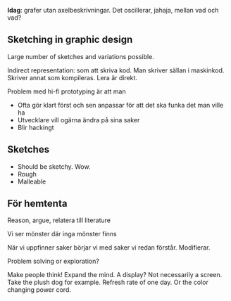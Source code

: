 **Idag**: grafer utan axelbeskrivningar. Det oscillerar, jahaja, mellan vad och vad?

## Sketching in graphic design
Large number of sketches and variations possible.

Indirect representation: som att skriva kod. Man skriver sällan i maskinkod. Skriver annat som kompileras. Lera är direkt.


Problem med hi-fi prototyping är att man
 - Ofta gör klart först och sen anpassar för att det ska funka det man ville ha
 - Utvecklare vill ogärna ändra på sina saker
 - Blir hackingt

## Sketches
 - Should be sketchy. Wow.
 - Rough
 - Malleable

## För hemtenta
 Reason, argue, relatera till literature

 Vi ser mönster där inga mönster finns

När vi uppfinner saker börjar vi med saker vi redan förstår. Modifierar.

Problem solving or exploration?


Make people think! Expand the mind. A display? Not necessarily a screen. Take the plush dog for example. Refresh rate of one day. Or the color changing power cord.
